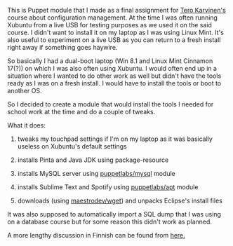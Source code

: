 This is Puppet module that I made as a final assignment for [Tero Karvinen's](http://terokarvinen.com/) course about configuration management.
At the time I was often running Xubuntu from a live USB for testing purposes as we used it on the said course. 
I didn't want to install it on my laptop as I was using Linux Mint. It's also useful to experiment on a live USB as
you can return to a fresh install right away if something goes haywire.

So basically I had a dual-boot laptop (Win 8.1 and Linux Mint Cinnamon 17(?)) on which I was also often using Xubuntu. I would 
often end up in a situation where I wanted to do other work as well but didn't have the tools ready as I was on a fresh install.
I would have to install the tools or boot to another OS.

So I decided to create a module that would install the tools I needed for school work at the time and do a couple of tweaks.

What it does:

1) tweaks my touchpad settings if I'm on my laptop as it was basically useless on Xubuntu's default settings

2) installs Pinta and Java JDK using package-resource

3) installs MySQL server using [puppetlabs/mysql](https://forge.puppet.com/puppetlabs/mysql) module

4) installs Sublime Text and Spotify using [puppetlabs/apt](https://forge.puppet.com/puppetlabs/apt) module

5) downloads (using [maestrodev/wget](https://forge.puppet.com/maestrodev/wget)) and unpacks Eclipse's install files 

It was also supposed to automatically import a SQL dump that I was using on a database course but for some reason this didn't
work as planned.

A more lengthy discussion in Finnish can be found from [here.](https://mnuutinen.wordpress.com/2016/12/12/palvelinten-hallinta-oma-moduuli/)
